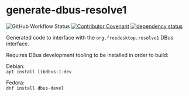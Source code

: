 generate-dbus-resolve1
========

![GitHub Workflow Status](https://img.shields.io/github/workflow/status/andrewaylett/dabl/Rust)
[![Contributor Covenant](https://img.shields.io/badge/Contributor%20Covenant-v2.0%20adopted-ff69b4.svg)](../code_of_conduct.md)
[![dependency status](https://deps.rs/repo/github/andrewaylett/dabl/status.svg)](https://deps.rs/repo/github/andrewaylett/dabl)

Generated code to interface with the `org.freedesktop.resolve1` DBus interface.

Requires DBus development tooling to be installed in order to build:

Debian:<br>
`apt install libdbus-1-dev`

Fedora:<br>
`dnf install dbus-devel`
